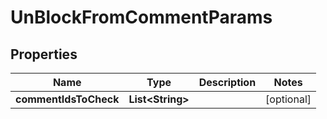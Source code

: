 

# UnBlockFromCommentParams


## Properties

| Name | Type | Description | Notes |
|------------ | ------------- | ------------- | -------------|
|**commentIdsToCheck** | **List&lt;String&gt;** |  |  [optional] |



